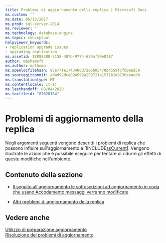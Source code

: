 ```yaml
---
title: Problemi di aggiornamento della replica | Microsoft Docs
ms.custom: ''
ms.date: 06/13/2017
ms.prod: sql-server-2014
ms.reviewer: ''
ms.technology: database-engine
ms.topic: conceptual
helpviewer_keywords:
- replication upgrade issues
- upgrading replication
ms.assetid: 18898388-5158-407b-9774-639af99e8f07
author: mashamsft
ms.author: mathoma
ms.openlocfilehash: 95e77fe1743406d7206b05470b4559fcfb0a6d59
ms.sourcegitcommit: ad4d92dce894592a259721a1571b1d8736abacdb
ms.translationtype: MT
ms.contentlocale: it-IT
ms.lasthandoff: 08/04/2020
ms.locfileid: "87628164"
---
```

# <a name="replication-upgrade-issues"></a>Problemi di aggiornamento della replica
  Negli argomenti seguenti vengono descritti i problemi di replica che possono influire sull'aggiornamento a [!INCLUDE[ssCurrent](../../includes/sscurrent-md.md)]. Vengono illustrate le azioni che è possibile eseguire per tentare di ridurre gli effetti di queste modifiche nell'ambiente.  
  
## <a name="in-this-section"></a>Contenuto della sezione  
  
-   [Il seguito all'aggiornamento le sottoscrizioni ad aggiornamento in coda che usano Accodamento messaggi verranno modificate](../../../2014/sql-server/install/upgrading-will-modify-queued-updating-subscriptions-that-use-message-queuing.md)  
  
-   [Altri problemi di aggiornamento della replica](../../../2014/sql-server/install/other-replication-upgrade-issues.md)  
  
## <a name="see-also"></a>Vedere anche  
 [Utilizzo di preparazione aggiornamento](../../../2014/sql-server/install/working-with-upgrade-advisor.md)   
 [Risoluzione dei problemi di aggiornamento](../../../2014/sql-server/install/resolving-upgrade-issues.md)  
  
  
